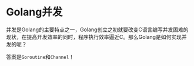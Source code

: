 # Golang并发

并发是Golang的主要特点之一，Golang创立之初就要改变C语言编写并发困难的现状，在提高开发效率的同时，程序执行效率逼近C。那么Golang是如何实现并发的呢？

答案是`Goroutine`和`Channel`！